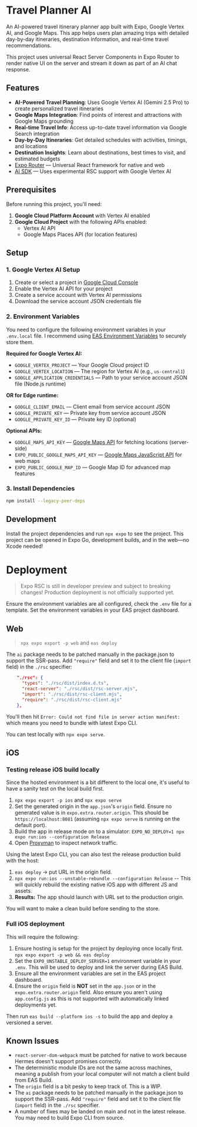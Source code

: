 # Travel Planner AI

An AI-powered travel itinerary planner app built with Expo, Google Vertex AI, and Google Maps. This app helps users plan amazing trips with detailed day-by-day itineraries, destination information, and real-time travel recommendations.

This project uses universal React Server Components in Expo Router to render native UI on the server and stream it down as part of an AI chat response.

## Features

- **AI-Powered Travel Planning**: Uses Google Vertex AI (Gemini 2.5 Pro) to create personalized travel itineraries
- **Google Maps Integration**: Find points of interest and attractions with Google Maps grounding
- **Real-time Travel Info**: Access up-to-date travel information via Google Search integration
- **Day-by-Day Itineraries**: Get detailed schedules with activities, timings, and locations
- **Destination Insights**: Learn about destinations, best times to visit, and estimated budgets
- [Expo Router](https://docs.expo.dev/router/introduction/) — Universal React framework for native and web
- [AI SDK](https://sdk.vercel.ai/docs) — Uses experimental RSC support with Google Vertex AI

## Prerequisites

Before running this project, you'll need:

1. **Google Cloud Platform Account** with Vertex AI enabled
2. **Google Cloud Project** with the following APIs enabled:
   - Vertex AI API
   - Google Maps Places API (for location features)

## Setup

### 1. Google Vertex AI Setup

1. Create or select a project in [Google Cloud Console](https://console.cloud.google.com/)
2. Enable the Vertex AI API for your project
3. Create a service account with Vertex AI permissions
4. Download the service account JSON credentials file

### 2. Environment Variables

You need to configure the following environment variables in your `.env.local` file. I recommend using [EAS Environment Variables](https://docs.expo.dev/eas/using-environment-variables/#create-environment-variables) to securely store them.

**Required for Google Vertex AI:**
- `GOOGLE_VERTEX_PROJECT` — Your Google Cloud project ID
- `GOOGLE_VERTEX_LOCATION` — The region for Vertex AI (e.g., `us-central1`)
- `GOOGLE_APPLICATION_CREDENTIALS` — Path to your service account JSON file (Node.js runtime)

**OR for Edge runtime:**
- `GOOGLE_CLIENT_EMAIL` — Client email from service account JSON
- `GOOGLE_PRIVATE_KEY` — Private key from service account JSON  
- `GOOGLE_PRIVATE_KEY_ID` — Private key ID (optional)

**Optional APIs:**
- `GOOGLE_MAPS_API_KEY` — [Google Maps API](https://console.cloud.google.com/google/maps-apis/home) for fetching locations (server-side)
- `EXPO_PUBLIC_GOOGLE_MAPS_API_KEY` — [Google Maps JavaScript API](https://console.cloud.google.com/google/maps-apis/home) for web maps
- `EXPO_PUBLIC_GOOGLE_MAP_ID` — Google Map ID for advanced map features

### 3. Install Dependencies

```bash
npm install --legacy-peer-deps
```

## Development

Install the project dependencies and run `npx expo` to see the project. This project can be opened in Expo Go, development builds, and in the web—no Xcode needed!

# Deployment

> Expo RSC is still in developer preview and subject to breaking changes! Production deployment is not officially supported yet.

Ensure the environment variables are all configured, check the `.env` file for a template. Set the environment variables in your EAS project dashboard.

## Web

> `npx expo export -p web` and `eas deploy`

The `ai` package needs to be patched manually in the package.json to support the SSR-pass. Add `"require"` field and set it to the client file (`import` field) in the `./rsc` specifier:

```json
    "./rsc": {
      "types": "./rsc/dist/index.d.ts",
      "react-server": "./rsc/dist/rsc-server.mjs",
      "import": "./rsc/dist/rsc-client.mjs",
      "require": "./rsc/dist/rsc-client.mjs"
    },
```

You'll then hit `Error: Could not find file in server action manifest:` which means you need to bundle with latest Expo CLI.

You can test locally with `npx expo serve`.

## iOS

### Testing release iOS build locally

Since the hosted environment is a bit different to the local one, it's useful to have a sanity test on the local build first.

1. `npx expo export -p ios` and `npx expo serve`
2. Set the generated origin in the `app.json`'s `origin` field. Ensure no generated value is in `expo.extra.router.origin`. This should be `https://localhost:8081` (assuming `npx expo serve` is running on the default port).
3. Build the app in release mode on to a simulator: `EXPO_NO_DEPLOY=1 npx expo run:ios --configuration Release`
4. Open [Proxyman](https://proxyman.com/) to inspect network traffic.

Using the latest Expo CLI, you can also test the release production build with the host:

1. `eas deploy` -> put URL in the origin field.
2. `npx expo run:ios --unstable-rebundle --configuration Release` -- This will quickly rebuild the existing native iOS app with different JS and assets.
3. **Results:** The app should launch with URL set to the production origin.

You will want to make a clean build before sending to the store.

### Full iOS deployment

This will require the following:

1. Ensure hosting is setup for the project by deploying once locally first. `npx expo export -p web && eas deploy`
2. Set the `EXPO_UNSTABLE_DEPLOY_SERVER=1` environment variable in your `.env`. This will be used to deploy and link the server during EAS Build.
3. Ensure all the environment variables are set in the EAS project dashboard.
4. Ensure the `origin` field is **NOT** set in the `app.json` or in the `expo.extra.router.origin` field. Also ensure you aren't using `app.config.js` as this is not supported with automatically linked deployments yet.

Then run `eas build --platform ios -s` to build the app and deploy a versioned a server.

## Known Issues

- `react-server-dom-webpack` must be patched for native to work because Hermes doesn't support promises correctly.
- The deterministic module IDs are not the same across machines, meaning a publish from your local computer will not match a client build from EAS Build.
- The `origin` field is a bit pesky to keep track of. This is a WIP.
- The `ai` package needs to be patched manually in the package.json to support the SSR-pass. Add `"require"` field and set it to the client file (`import` field) in the `./rsc` specifier.
- A number of fixes may be landed on main and not in the latest release. You may need to build Expo CLI from source.
